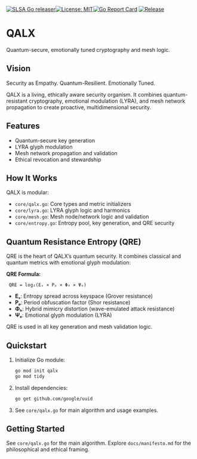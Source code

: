 [![SLSA Go releaser](https://github.com/MyndScript/QALX/actions/workflows/go-ossf-slsa3-publish.yml/badge.svg)](https://github.com/MyndScript/QALX/actions/workflows/go-ossf-slsa3-publish.yml)[![License: MIT](https://img.shields.io/badge/License-MIT-yellow.svg)](LICENSE)[![Go Report Card](https://goreportcard.com/badge/github.com/MyndScript/QALX)](https://goreportcard.com/report/github.com/MyndScript/QALX)
[![Release](https://img.shields.io/github/v/release/MyndScript/QALX)](https://github.com/MyndScript/QALX/releases)

# QALX

Quantum-secure, emotionally tuned cryptography and mesh logic.

## Vision
Security as Empathy. Quantum-Resilient. Emotionally Tuned.

QALX is a living, ethically aware security organism. It combines quantum-resistant cryptography, emotional modulation (LYRA), and mesh network propagation to create proactive, multidimensional security.

## Features
- Quantum-secure key generation
- LYRA glyph modulation
- Mesh network propagation and validation
- Ethical revocation and stewardship

## How It Works
QALX is modular:
- `core/qalx.go`: Core types and metric initializers
- `core/lyra.go`: LYRA glyph logic and harmonics
- `core/mesh.go`: Mesh node/network logic and validation
- `core/entropy.go`: Entropy pool, key generation, and QRE security

## Quantum Resistance Entropy (QRE)
QRE is the heart of QALX’s quantum security. It combines classical and quantum metrics with emotional glyph modulation:

**QRE Formula:**

	 QRE = log₂(Eₛ × Pₚ × Φₕ × Ψₑ)

- **Eₛ**: Entropy spread across keyspace (Grover resistance)
- **Pₚ**: Period obfuscation factor (Shor resistance)
- **Φₕ**: Hybrid mimicry distortion (wave-emulated attack resistance)
- **Ψₑ**: Emotional glyph modulation (LYRA)

QRE is used in all key generation and mesh validation logic.

## Quickstart
1. Initialize Go module:
	```sh
	go mod init qalx
	go mod tidy
	```
2. Install dependencies:
	```sh
	go get github.com/google/uuid
	```
3. See `core/qalx.go` for main algorithm and usage examples.

## Getting Started
See `core/qalx.go` for the main algorithm. Explore `docs/manifesto.md` for the philosophical and ethical framing.
